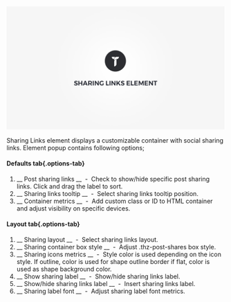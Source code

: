 <div class="thz-doc-image max">
<a class="thz-lightbox mfp-iframe" href="https://vimeo.com/302180570" data-mfp-title="Creatus WordPress Theme Sharing Links Element" data-modal-size="large">
	<img src="../../docs-media/splash-sharing-links-element.jpg" alt="Creatus WordPress Theme Sharing Links Element" />
</a>
</div>

Sharing Links element displays a customizable container with social sharing links. Element popup contains following options;

#### Defaults tab{.options-tab}
1. __ Post sharing links __ &nbsp;-&nbsp; Check to show/hide specific post sharing links. Click and drag the label to sort.
1. __ Sharing links tooltip __ &nbsp;-&nbsp; Select sharing links tooltip position.
1. __ Container metrics __ &nbsp;-&nbsp; Add custom class or ID to HTML container and adjust visibility on specific devices.

#### Layout tab{.options-tab}
1. __ Sharing layout __ &nbsp;-&nbsp; Select sharing links layout.
1. __ Sharing container box style __ &nbsp;-&nbsp; Adjust .thz-post-shares box style.
1. __ Sharing icons metrics __ &nbsp;-&nbsp; Style color is used depending on the icon style. If outline, color is used for shape outline border if flat, color is used as shape background color.
1. __ Show sharing label __ &nbsp;-&nbsp; Show/hide sharing links label.
1. __ Show/hide sharing links label __ &nbsp;-&nbsp; Insert sharing links label.
1. __ Sharing label font __ &nbsp;-&nbsp; Adjust sharing label font metrics.
